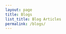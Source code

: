 ```yaml
---
layout: page
title: Blogs
list_title: Blog Articles
permalink: /blogs/
---
```


<script>
    document.writeln("... Redirecting to https://medium.com/@kmmanoj");
    window.location.href = "https://medium.com/@kmmanoj";
</script>
